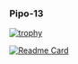 ### Pipo-13

[![trophy](https://github-profile-trophy.vercel.app/?username=pipo-13&theme=onedark)](https://github.com/pipo-13/github-profile-trophy)

[![Readme Card](https://github-readme-stats.vercel.app/api/pin/?username=pipo-13&repo=github-readme-stats)](https://github.com/pipo-13/github-readme-stats)
